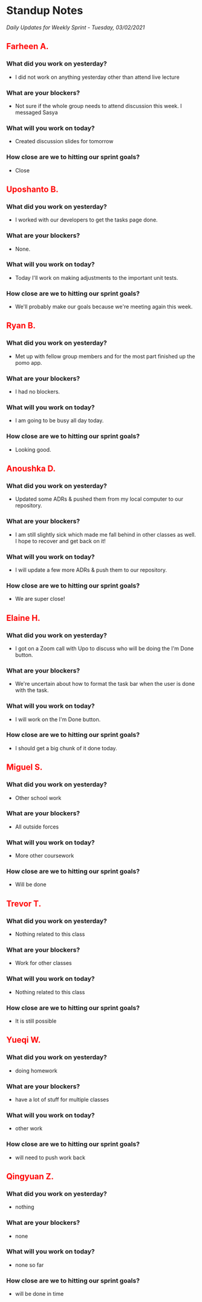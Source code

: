 # Standup Notes

_Daily Updates for Weekly Sprint - Tuesday, 03/02/2021_

## <span style="color: red;">Farheen A.</span>

### What did you work on yesterday?

- I did not work on anything yesterday other than attend live lecture

### What are your blockers?

- Not sure if the whole group needs to attend discussion this week. I messaged Sasya

### What will you work on today?

- Created discussion slides for tomorrow

### How close are we to hitting our sprint goals?

- Close

## <span style="color: red;">Uposhanto B.</span>

### What did you work on yesterday?

- I worked with our developers to get the tasks page done.

### What are your blockers?

- None.

### What will you work on today?

- Today I'll work on making adjustments to the important unit tests.

### How close are we to hitting our sprint goals?

- We'll probably make our goals because we're meeting again this week.

## <span style="color: red;">Ryan B.</span>

### What did you work on yesterday?

- Met up with fellow group members and for the most part finished up the pomo app.

### What are your blockers?

- I had no blockers.

### What will you work on today?

- I am going to be busy all day today.

### How close are we to hitting our sprint goals?

- Looking good.

## <span style="color: red;">Anoushka D.</span>

### What did you work on yesterday?

- Updated some ADRs & pushed them from my local computer to our repository.

### What are your blockers?

- I am still slightly sick which made me fall behind in other classes as well. I hope to recover and get back on it!

### What will you work on today?

- I will update a few more ADRs & push them to our repository.

### How close are we to hitting our sprint goals?

- We are super close!

## <span style="color: red;">Elaine H.</span>

### What did you work on yesterday?

- I got on a Zoom call with Upo to discuss who will be doing the I'm Done button.

### What are your blockers?

- We're uncertain about how to format the task bar when the user is done with the task.

### What will you work on today?

- I will work on the I'm Done button.

### How close are we to hitting our sprint goals?

- I should get a big chunk of it done today.

## <span style="color: red;">Miguel S.</span>

### What did you work on yesterday?

- Other school work

### What are your blockers?

- All outside forces

### What will you work on today?

- More other coursework

### How close are we to hitting our sprint goals?

- Will be done

## <span style="color: red;">Trevor T.</span>

### What did you work on yesterday?

- Nothing related to this class

### What are your blockers?

- Work for other classes

### What will you work on today?

- Nothing related to this class

### How close are we to hitting our sprint goals?

- It is still possible

## <span style="color: red;">Yueqi W.</span>

### What did you work on yesterday?

- doing homework

### What are your blockers?

- have a lot of stuff for multiple classes

### What will you work on today?

- other work

### How close are we to hitting our sprint goals?

- will need to push work back

## <span style="color: red;">Qingyuan Z.</span>

### What did you work on yesterday?

- nothing

### What are your blockers?

- none

### What will you work on today?

- none so far

### How close are we to hitting our sprint goals?

- will be done in time
